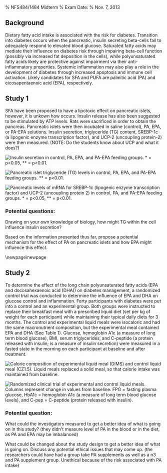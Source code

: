 % NFS484/1484 Midterm
% Exam Date:
% Nov. 7, 2013

<!-- pandoc midterm-V02.md -o midterm.pdf -V fontsize=12pt -V geometry:margin=1in-->
## Background

Dietary fatty acid intake is associated with the risk for
diabetes. Transition into diabetes occurs when the pancreatic, insulin
secreting beta-cells fail to adequately respond to elevated blood
glucose. Saturated fatty acids may mediate their influence on diabetes
risk through impairing beta-cell function (possibly via increased fat
deposition in the cells), while polyunsaturated fatty acids likely are
protective against impairment via their anti-inflammatory properties.
Systemic inflammation may also play a role in the development of
diabetes through increased apoptosis and immune cell activation.
Likely candidates for SFA and PUFA are palmitic acid (PA) and
eicosapentaenoic acid (EPA), respectively.

## Study 1

SFA have been proposed to have a lipotoxic effect on pancreatic
islets, however, it is unkown how occurs.  Insulin release has also
been suggested to be stimulated by ATP levels.  Rats were sacrificed
in order to obtain the pancreas.  Pancreatic islets were then
incubated in saline (control), PA, EPA, or PA-EPA solutions.  Insulin
secretion, triglyceride (TG) content, SREBP-1c (a lipogenic enzyme
transcription factor), and UCP-2 (uncoupling protein-2) were then
measured. (NOTE: Do the students know about UCP and what it does?)

![Insulin secretion in control, PA, EPA, and PA-EPA feeding groups.  * = p<0.05, ** = p<0.01.](images/figure1.png)

![Pancreatic islet triglyceride (TG) levels in control, PA, EPA, and PA-EPA feeding groups.  ** = p<0.01.](images/figure2.png)

![Pancreatic levels of mRNA for SREBP-1c (lipogenic enzyme transcription factor) and UCP-2 (uncoupling protein 2) in control, PA, and PA-EPA feeding groups.  * = p<0.05, ** = p<0.01.](images/figure3.png)

### Potential questions:

Drawing on your own knowledge of biology, how might TG within the cell
influence insulin secretion?

Based on the information presented thus far, propose a potential
mechanism for the effect of PA on pancreatic islets and how EPA might
influence this effect.

\newpage\newpage

## Study 2

To determine the effect of the long chain polyunsaturated fatty acids
(EPA and docosahexaenoic acid (DHA)) on diabetes management, a
randomized control trial was conducted to determine the influence of
EPA and DHA on glucose control and inflammation. Forty participants
with diabetes were put into a control and an experimental group.  Both
groups were instructed to replace their breakfast meal with a
prescribed liquid diet (set per kg of weight for each participant)
while maintaining their typical daily diets for 3 months.  The control
and experimental liquid meals were isocaloric and had the same
macronutrient composition, but the experimental meal contained EPA and
DHA (See Table 1).  Glucose, hemoglobin A1c (a measure of long term
blood glucose), BMI, serum triglycerides, and C-peptide (a protein
released with insulin; is a measure of insulin secretion) were
measured in a fasted state in the morning on each participant at
baseline and after treatment.


![Calorie composition of experimental liquid meal (DIMS) and control liquid meal (CZ1.5).  Liquid meals replaced a solid meal, so that calorie intake was maintained from baseline.](images/table1.png)

![Randomized clinical trial of experimental and control liquid meals.  Columns represent change in values from baseline.  FPG = fasting plasma glucose, HbA1c = hemoglobin A1c (a measure of long term blood glucose levels), and C-pep = C-peptide (protein released with insulin).](images/table2.png)

### Potential question:

What could the investigators measured to get a better idea of what is
going on in this study? (they didn't measure level of PA in the blood
or in the diet, as PA and EPA may be imbalanced)

What could be changed about the study design to get a better idea of
what is going on.  Discuss any potential ethical issues that may come
up. (the researchers could have had a group take PA supplements as
well as a n3 and PA supplement group. Unethical because of the risk
associated with PA intake)
